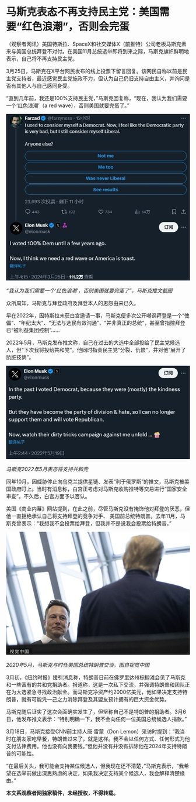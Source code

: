 # 马斯克表态不再支持民主党：美国需要“红色浪潮”，否则会完蛋

（观察者网讯）美国特斯拉、SpaceX和社交媒体X（前推特）公司老板马斯克素来与美国总统拜登不对付。在美国11月总统选举即将到来之际，马斯克旗帜鲜明地表示，自己将不再支持民主党。

3月25日，马斯克在X平台网民发布的线上投票下留言回复。该网民自称以前是民主党支持者，最近感觉民主党施政不力，但认为自己仍旧支持自由主义，并询问是否有其他人与自己感同身受。

“直到几年前，我还是100%支持民主党，”马斯克回复称，“现在，我认为我们需要一个‘红色浪潮’（a red wave），否则美国就要完蛋了。”

![ab90164af5d1300ef20c36f6dbc3f74a.jpg](https://raw.githubusercontent.com/qqhsx/qqnews_image/main/2024/03/25/马斯克表态不再支持民主党：美国需要“红色浪潮”，否则会完蛋/ab90164af5d1300ef20c36f6dbc3f74a.jpg)

_“我认为我们需要一个‘红色浪潮’，否则美国就要完蛋了”，马斯克推文截图_

众所周知，马斯克与拜登政府及拜登本人的恩怨由来已久。

早在2022年，因特斯拉未获白宫邀请一事，马斯克便多次公开嘲讽拜登是一个“傀儡”、“年纪太大”、“无法与选民有效沟通”、“并非真正的总统”，甚至曾指控拜登已“被利益集团控制”……

2022年5月，马斯克发布推文称，自己在过去的大选中全部投给了民主党候选人，但“下次我将投给共和党”。他同时指责民主党“分裂、仇恨”，并对他“展开了肮脏技俩”。

![3d7f2b9a8f73d646f4781a238550337d.jpg](https://raw.githubusercontent.com/qqhsx/qqnews_image/main/2024/03/25/马斯克表态不再支持民主党：美国需要“红色浪潮”，否则会完蛋/3d7f2b9a8f73d646f4781a238550337d.jpg)

 _马斯克2022年5月表态将支持共和党_

同年10月，因威胁停止向乌克兰提供星链、发表“利于俄罗斯”的推文，马斯克被美国政府盯上。当时有消息称，白宫正考虑对马斯克收购推特等交易进行“国家安全审查”。不久后，白宫方面予以否认。

美国《商业内幕》网站提到，在此之前，尽管马斯克没有掩饰他对拜登的厌恶，但他一直拒绝承认自己将支持拜登的竞争对手、
美国前总统特朗普。去年11月，马斯克曾表示：“我想我不会投票给拜登，但我并不是说我会投票给特朗普。”

![92d995d60ba0d6ec9d67bf04f9a80641.jpg](https://raw.githubusercontent.com/qqhsx/qqnews_image/main/2024/03/25/马斯克表态不再支持民主党：美国需要“红色浪潮”，否则会完蛋/92d995d60ba0d6ec9d67bf04f9a80641.jpg)

_2020年5月，马斯克与时任美国总统特朗普交谈。图自视觉中国_

3月初，《纽约时报》援引消息称，特朗普日前在佛罗里达州棕榈滩会见了马斯克和一些富有的共和党捐助者。报道称，这是一次私下交流，并强调特朗普和团队正在为大选紧急寻找政治献金。而马斯克净资产约2000亿美元，他如果决定支持特朗普，就有可能凭一己之力消除拜登及其盟友预计拥有的巨大资金优势。

马斯克随后证实了这次会面确实发生了，但坚称自己不是特朗普的捐助者。3月6日，他发布推文表示：“特别明确一下，我不会向任何一位美国总统候选人捐款。”

3月18日，马斯克接受CNN前主持人唐·雷蒙（Don
Lemon）采访时提到：“我当时在朋友家吃早餐，特朗普过来了，就是这样。我不会以任何方式、任何形式为他支付法律费用。他也没有向我要钱。”但他并没有并没有排除他在2024年支持特朗普的可能性。

“在最后关头，我可能会支持某位候选人，但我现在还不清楚，”马斯克表示，“我希望在选举前做出深思熟虑的决定，如果我决定支持某个候选人，我会解释清楚缘由。”

**本文系观察者网独家稿件，未经授权，不得转载。**

